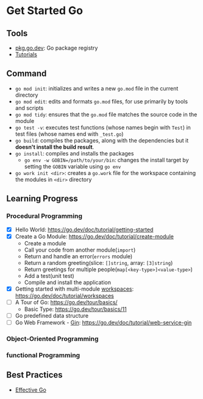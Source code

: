 # Get Started Go

## Tools

- [pkg.go.dev](https://pkg.go.dev/): Go package registry
- [Tutorials](https://go.dev/doc/tutorial/)

## Command

- `go mod init`: initializes and writes a new `go.mod` file in the current directory
- `go mod edit`: edits and formats `go.mod` files, for use primarily by tools and scripts
- `go mod tidy`: ensures that the `go.mod` file matches the source code in the module
- `go test -v`: executes test functions (whose names begin with `Test`) in test files (whose names end with `_test.go`)
- `go build`: compiles the packages, along with the dependencies but it **doesn't install the build result**.
- `go install`: compiles and installs the packages
  - `go env -w GOBIN=/path/to/your/bin`: changes the install target by setting the `GOBIN` variable using `go env`
- `go work init <dir>`: creates a `go.work` file for the workspace containing the modules in `<dir>` directory

## Learning Progress

### Procedural Programming

- [x] Hello World: https://go.dev/doc/tutorial/getting-started
- [x] Create a Go Module: https://go.dev/doc/tutorial/create-module
  - Create a module
  - Call your code from another module(`import`)
  - Return and handle an error(`errors` module)
  - Return a random greeting(slice: `[]string`, array: `[3]string`)
  - Return greetings for multiple people(`map[<key-type>]<value-type>`)
  - Add a test(unit test)
  - Compile and install the application
- [x] Getting started with multi-module [workspaces](https://go.dev/ref/mod#workspaces): https://go.dev/doc/tutorial/workspaces
- [ ] A Tour of Go: https://go.dev/tour/basics/
  - Basic Type: https://go.dev/tour/basics/11
- [ ] Go predefined data structure
- [ ] Go Web Framework - [Gin](https://gin-gonic.com/docs/): https://go.dev/doc/tutorial/web-service-gin

### Object-Oriented Programming

### functional Programming

## Best Practices

- [Effective Go](https://go.dev/doc/effective_go)
